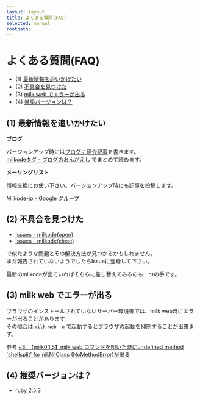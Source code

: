```yaml
---
layout: layout
title: よくある質問(FAQ)
selected: manual
rootpath: .
---
```

# よくある質問(FAQ)

- (1) [最新情報を追いかけたい](#faq01)
- (2) [不具合を見つけた](#faq02)
- (3) [milk web でエラーが出る](#faq03)
- (4) [推奨バージョンは？](#faq04)

## <a name="faq01"></a> (1) 最新情報を追いかけたい

**ブログ**

バージョンアップ時には[ブログに紹介記事](http://ongaeshi.hatenablog.com/)を書きます。<br>
[milkodeタグ - ブログのおんがえし](http://ongaeshi.hatenablog.com/category/milkode) でまとめて読めます。

**メーリングリスト**

情報交換にお使い下さい。バージョンアップ時にも記事を投稿します。

[Milkode-jp - Google グループ](https://groups.google.com/forum/?hl=ja&fromgroups#!forum/milkode-jp)

## <a name="faq02"></a> (2) 不具合を見つけた
- [Issues - milkode(open)](https://github.com/ongaeshi/milkode/issues?sort=created&direction=desc&state=open)
- [Issues - milkode(close)](https://github.com/ongaeshi/milkode/issues?sort=created&direction=desc&state=closed)

で似たような問題とその解決方法が見つかるかもしれません。<br>
まだ報告されていないようでしたらIssueに登録して下さい。

最新のmilkodeが出ていればそちらに差し替えてみるのも一つの手です。

## <a name="faq03"></a> (3) milk web でエラーが出る
ブラウザのインストールされていないサーバー環境等では、milk web時にエラーが出ることがあります。<br>
その場合は `milk web -n` で起動するとブラウザの起動を抑制することが出来ます。

参考 [#3: 【milk0.1.5】milk web コマンドを叩いた時にundefined method `shellsplit' for nil:NilClass (NoMethodError)が出る](https://github.com/ongaeshi/milkode/issues/3)

## <a name="faq04"></a> (4) 推奨バージョンは？

- ruby 2.5.3


